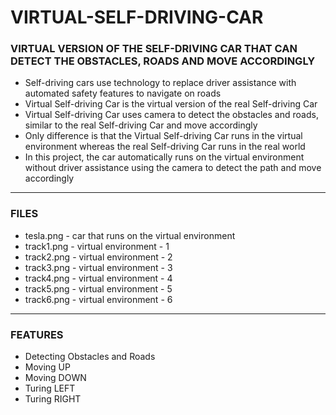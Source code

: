 # VIRTUAL-SELF-DRIVING-CAR

###  VIRTUAL VERSION OF THE SELF-DRIVING CAR THAT CAN DETECT THE OBSTACLES, ROADS AND MOVE ACCORDINGLY

- Self-driving cars use technology to replace driver assistance with automated safety features to navigate on roads
- Virtual Self-driving Car is the virtual version of the real Self-driving Car
- Virtual Self-driving Car uses camera to detect the obstacles and roads, similar to the real Self-driving Car and move accordingly
- Only difference is that the Virtual Self-driving Car runs in the virtual environment whereas the real Self-driving Car runs in the real world
- In this project, the car automatically runs on the virtual environment without driver assistance using the camera to detect the path and move accordingly

-----

### FILES

- tesla.png  - car that runs on the virtual environment
- track1.png - virtual environment - 1
- track2.png - virtual environment - 2
- track3.png - virtual environment - 3
- track4.png - virtual environment - 4
- track5.png - virtual environment - 5
- track6.png - virtual environment - 6

-----

### FEATURES

- Detecting Obstacles and Roads
- Moving UP
- Moving DOWN
- Turing LEFT
- Turing RIGHT
